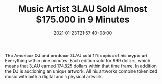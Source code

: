 ﻿---
title: "Music Artist 3LAU Sold Almost $175.000 in 9 Minutes"
date: 2021-01-23T21:57:40+08:00
lastmod: 2021-01-23T16:45:40+08:00
draft: false
authors: ["Freda"]
description: "The American DJ and producer 3LAU sold 175 copies of his crypto art Everything within nine minutes. Each edition sold for 999 dollars, which means that 3LAU earned 174.825 dollars within that time frame. In addition the DJ is auctioning an unique artwork. All his artworks combine tokenized music with both a digital and a physical artwork."
featuredImage: "music-artist-3lau-sold-almost-175-000-in-9-minutes.png"
tags: ["Virtual World","Play to Earn"]
categories: ["news"]
news: ["Virtual World"]
weight: 
lightgallery: true
pinned: false
recommend: false
recommend1: false
---

The American DJ and producer 3LAU sold 175 copies of his crypto art Everything within nine minutes. Each edition sold for 999 dollars, which means that 3LAU earned 174.825 dollars within that time frame. In addition the DJ is auctioning an unique artwork. All his artworks combine tokenized music with both a digital and a physical artwork.

<!--more-->

